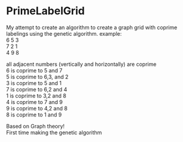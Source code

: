 # PrimeLabelGrid
My attempt to create an algorithm to create a graph grid with coprime labelings using the genetic algorithm.
example:<br>
6 5 3<br>
7 2 1<br>
4 9 8<br>

all adjacent numbers (vertically and horizontally) are coprime<br>
6 is coprime to 5 and 7<br>
5 is coprime to 6,3, and 2<br>
3 is coprime to 5 and 1<br>
7 is coprime to 6,2 and 4<br>
1 is coprime to 3,2 and 8<br>
4 is coprime to 7 and 9<br>
9 is coprime to 4,2 and 8<br>
8 is coprime to 1 and 9<br>

Based on Graph theory!<br>
First time making the genetic algorithm<br>
